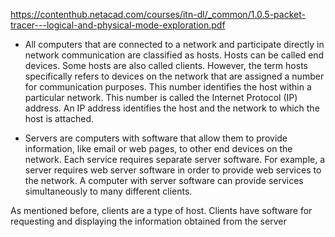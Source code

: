 https://contenthub.netacad.com/courses/itn-dl/_common/1.0.5-packet-tracer---logical-and-physical-mode-exploration.pdf

- All computers that are connected to a network and participate directly in network communication are classified as hosts. Hosts can be called end devices. Some hosts are also called clients. However, the term hosts specifically refers to devices on the network that are assigned a number for communication purposes. This number identifies the host within a particular network. This number is called the Internet Protocol (IP) address. An IP address identifies the host and the network to which the host is attached.

- Servers are computers with software that allow them to provide information, like email or web pages, to other end devices on the network. Each service requires separate server software. For example, a server requires web server software in order to provide web services to the network. A computer with server software can provide services simultaneously to many different clients.

As mentioned before, clients are a type of host. Clients have software for requesting and displaying the information obtained from the server
